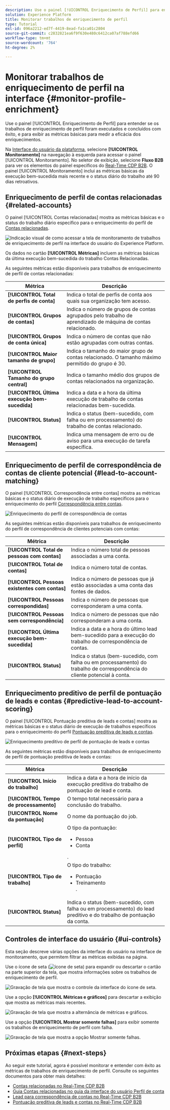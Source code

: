 ```yaml
---
description: Use o painel [!UICONTROL Enriquecimento de Perfil] para entender se os trabalhos de enriquecimento de perfil foram executados e concluídos com êxito, e para exibir as métricas básicas para medir a eficácia dos enriquecimentos.
solution: Experience Platform
title: Monitorar trabalhos de enriquecimento de perfil
type: Tutorial
exl-id: 096a2212-ed7f-4419-8ead-fa1ca01c2804
source-git-commit: c2832821ea6f9f630e480c6412ca07af788efd66
workflow-type: tm+mt
source-wordcount: '764'
ht-degree: 2%

---
```


# Monitorar trabalhos de enriquecimento de perfil na interface {#monitor-profile-enrichment}

Use o painel [!UICONTROL Enriquecimento de Perfil] para entender se os trabalhos de enriquecimento de perfil foram executados e concluídos com êxito, e para exibir as métricas básicas para medir a eficácia dos enriquecimentos.

Na [Interface do usuário da plataforma](https://platform.adobe.com), selecione **[!UICONTROL Monitoramento]** na navegação à esquerda para acessar o painel [!UICONTROL Monitoramento]. No seletor de exibição, selecione **Fluxo B2B** para ver os elementos do painel específicos do [Real-Time CDP B2B](/help/rtcdp/b2b-overview.md).  O painel [!UICONTROL Monitoramento] inclui as métricas básicas da execução bem-sucedida mais recente e o status diário do trabalho até 90 dias retroativos.

## Enriquecimento de perfil de contas relacionadas {#related-accounts}

O painel [!UICONTROL Contas relacionadas] mostra as métricas básicas e o status do trabalho diário específico para o enriquecimento do perfil de [Contas relacionadas](/help/rtcdp/b2b-ai-ml-services/related-accounts.md).

![Indicação visual de como acessar a tela de monitoramento de trabalhos de enriquecimento de perfil na interface do usuário do Experience Platform.](/help/dataflows/assets/ui/b2b/monitoring-profile-enrichment-jobs.png)

Os dados no cartão **[!UICONTROL Métricas]** incluem as métricas básicas da última execução bem-sucedida do trabalho Contas Relacionadas.

As seguintes métricas estão disponíveis para trabalhos de enriquecimento de perfil de contas relacionadas:

| Métrica | Descrição |
| --------- | ---------- |
| **[!UICONTROL Total de perfis de conta]** | Indica o total de perfis de conta aos quais sua organização tem acesso. |
| **[!UICONTROL Grupos de contas]** | Indica o número de grupos de contas agrupados pelo trabalho de aprendizado de máquina de contas relacionado. |
| **[!UICONTROL Grupos de conta única]** | Indica o número de contas que não estão agrupadas com outras contas. |
| **[!UICONTROL Maior tamanho de grupo]** | Indica o tamanho do maior grupo de contas relacionado. O tamanho máximo permitido do grupo é 30. |
| **[!UICONTROL Tamanho do grupo central]** | Indica o tamanho médio dos grupos de contas relacionados na organização. |
| **[!UICONTROL Última execução bem-sucedida]** | Indica a data e a hora da última execução de trabalho de contas relacionadas bem-sucedida. |
| **[!UICONTROL Status]** | Indica o status (bem-sucedido, com falha ou em processamento) do trabalho de contas relacionado. |
| **[!UICONTROL Mensagem]** | Indica uma mensagem de erro ou de aviso para uma execução de tarefa específica. |

## Enriquecimento de perfil de correspondência de contas de cliente potencial {#lead-to-account-matching}

O painel [!UICONTROL Correspondência entre contas] mostra as métricas básicas e o status diário de execução de trabalho específicos para o enriquecimento do perfil [Correspondência entre contas](/help/rtcdp/b2b-ai-ml-services/lead-to-account-matching.md).

![Enriquecimento do perfil de correspondência de contas](/help/dataflows/assets/ui/b2b/mpc-lead-to-account-matching.png)

As seguintes métricas estão disponíveis para trabalhos de enriquecimento do perfil de correspondência de clientes potenciais com contas:

| Métrica | Descrição |
| --------- | ---------- |
| **[!UICONTROL Total de pessoas com contas]** | Indica o número total de pessoas associadas a uma conta. |
| **[!UICONTROL Total de contas]** | Indica o número total de contas. |
| **[!UICONTROL Pessoas existentes com contas]** | Indica o número de pessoas que já estão associadas a uma conta das fontes de dados. |
| **[!UICONTROL Pessoas correspondidas]** | Indica o número de pessoas que corresponderam a uma conta. |
| **[!UICONTROL Pessoas sem correspondência]** | Indica o número de pessoas que não corresponderam a uma conta. |
| **[!UICONTROL Última execução bem-sucedida]** | Indica a data e a hora do último lead bem-sucedido para a execução do trabalho de correspondência de contas. |
| **[!UICONTROL Status]** | Indica o status (bem-sucedido, com falha ou em processamento) do trabalho de correspondência do cliente potencial à conta. |

## Enriquecimento preditivo de perfil de pontuação de leads e contas {#predictive-lead-to-account-scoring}

O painel [!UICONTROL Pontuação preditiva de leads e contas] mostra as métricas básicas e o status diário de execução de trabalhos específicos para o enriquecimento do perfil [Pontuação preditiva de leads e contas](/help/rtcdp/b2b-ai-ml-services/predictive-lead-and-account-scoring.md).

![Enriquecimento preditivo de perfil de pontuação de leads e contas](/help/dataflows/assets/ui/b2b/predictive-lead-and-account-scoring.png)

As seguintes métricas estão disponíveis para trabalhos de enriquecimento de perfil de pontuação preditiva de leads e contas:

| Métrica | Descrição |
| --------- | ---------- |
| **[!UICONTROL Início do trabalho]** | Indica a data e a hora de início da execução preditiva do trabalho de pontuação de lead e conta. |
| **[!UICONTROL Tempo de processamento]** | O tempo total necessário para a conclusão do trabalho. |
| **[!UICONTROL Nome da pontuação]** | O nome da pontuação do job. |
| **[!UICONTROL Tipo de perfil]** | O tipo da pontuação: <ul><li>Pessoa</li><li>Conta</li></ul>. |
| **[!UICONTROL Tipo de trabalho]** | O tipo do trabalho:<ul><li>Pontuação</li><li>Treinamento</li>. |
| **[!UICONTROL Status]** | Indica o status (bem-sucedido, com falha ou em processamento) do lead preditivo e do trabalho de pontuação da conta. |

## Controles de interface do usuário {#ui-controls}

Esta seção descreve várias opções da interface do usuário na interface de monitoramento, que permitem filtrar as métricas exibidas na página.

Use o ícone de seta (![ícone de seta](/help/images/icons/chevron-up.png)) para expandir ou descartar o cartão na parte superior da tela, que mostra informações sobre os trabalhos de enriquecimento de perfil.

![Gravação de tela que mostra o controle da interface do ícone de seta.](/help/dataflows/assets/ui/b2b/use-arrow-control.gif)

Use a opção **[!UICONTROL Métricas e gráficos]** para descartar a exibição que mostra as métricas mais recentes.

![Gravação de tela que mostra a alternância de métricas e gráficos.](/help/dataflows/assets/ui/b2b/metrics-and-graphs-toggle.gif)

Use a opção **[!UICONTROL Mostrar somente falhas]** para exibir somente os trabalhos de enriquecimento de perfil com falha.

![Gravação de tela que mostra a opção Mostrar somente falhas.](/help/dataflows/assets/ui/b2b/show-failures-only.gif)

## Próximas etapas {#next-steps}

Ao seguir este tutorial, agora é possível monitorar e entender com êxito as métricas de trabalhos de enriquecimento de perfil. Consulte os seguintes documentos para obter mais detalhes:

* [Contas relacionadas no Real-Time CDP B2B](/help/rtcdp/b2b-ai-ml-services/related-accounts.md)
* [Guia Contas relacionadas no guia da interface do usuário Perfil de conta](/help/rtcdp/accounts/account-profile-ui-guide.md)
* [Lead para correspondência de contas no Real-Time CDP B2B](/help/rtcdp/b2b-ai-ml-services/lead-to-account-matching.md)
* [Pontuação preditiva de leads e contas no Real-Time CDP B2B](/help/rtcdp/b2b-ai-ml-services/predictive-lead-and-account-scoring.md)
